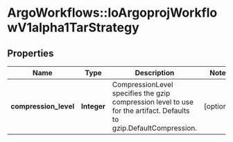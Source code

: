 # ArgoWorkflows::IoArgoprojWorkflowV1alpha1TarStrategy

## Properties
Name | Type | Description | Notes
------------ | ------------- | ------------- | -------------
**compression_level** | **Integer** | CompressionLevel specifies the gzip compression level to use for the artifact. Defaults to gzip.DefaultCompression. | [optional] 


